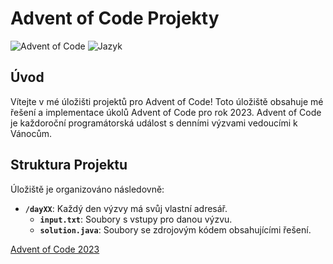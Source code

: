 # Advent of Code Projekty 

![Advent of Code](https://img.shields.io/badge/Advent%20of%20Code-2023-red)
![Jazyk](https://img.shields.io/badge/Jazyk-Java-blue)

## Úvod

Vítejte v mé úložišti projektů pro Advent of Code! Toto úložiště obsahuje mé řešení a implementace úkolů Advent of Code pro rok 2023. Advent of Code je každoroční programátorská událost s denními výzvami vedoucími k Vánocům.

## Struktura Projektu

Úložiště je organizováno následovně:

- **`/dayXX`**: Každý den výzvy má svůj vlastní adresář.
  - **`input.txt`**: Soubory s vstupy pro danou výzvu.
  - **`solution.java`**: Soubory se zdrojovým kódem obsahujícími řešení.

[Advent of Code 2023](https://adventofcode.com/2023)
